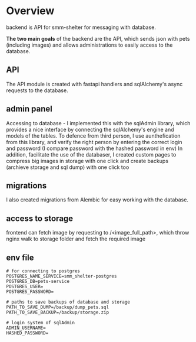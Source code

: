 # Overview
backend is API for smm-shelter for messaging with database.

**The two main goals** of the backend are the API, which sends json with pets (including images) and allows administrations to easily access to the database.

## API
The API module is created with fastapi handlers and sqlAlchemy's async requests to the database.

## admin panel
Accessing to database - I implemented this with the sqlAdmin library, which provides a nice interface by connecting the sqlAlchemy's engine and models of the tables. 
To defence from third person, I use aunthefication from this library, and verify the right person by entering the correct login and password (I compare password with the hashed password in env)
In addition, facilitate the use of the databaser, I created custom pages to compress big images in storage with one click and create backups (archieve storage and sql dump) with one click too

## migrations
I also created migrations from Alembic for easy working with the database.

## access to storage
frontend can fetch image by requesting to <domain>/<image_full_path>, which throw nginx walk to storage folder and fetch the required image


## env file
```
# for connecting to postgres
POSTGRES_NAME_SERVICE=smm_shelter-postgres
POSTGRES_DB=pets-service
POSTGRES_USER=
POSTGRES_PASSWORD=

# paths to save backups of database and storage
PATH_TO_SAVE_DUMP=/backup/dump_pets.sql
PATH_TO_SAVE_BACKUP=/backup/storage.zip

# login system of sqlAdmin
ADMIN_USERNAME=
HASHED_PASSWORD=
```